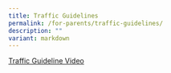 ```yaml
---
title: Traffic Guidelines
permalink: /for-parents/traffic-guidelines/
description: ""
variant: markdown
---
```


[Traffic Guideline Video](https://drive.google.com/file/d/1UnMnAWlj19rnP3374c43sVHoc4kHJq2n/view?usp=sharing)